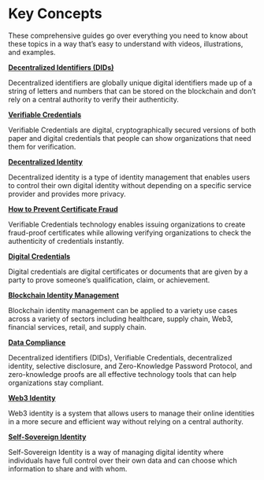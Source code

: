 # Key Concepts

These comprehensive guides go over everything you need to know about these topics  in a way that’s easy to understand with videos, illustrations, and examples.&#x20;

[**Decentralized Identifiers (DIDs)**](https://www.dock.io/post/decentralized-identifiers)

Decentralized identifiers are globally unique digital identifiers made up of a string of letters and numbers that can be stored on the blockchain and don’t rely on a central authority to verify their authenticity.&#x20;

[**Verifiable Credentials**](https://www.dock.io/post/verifiable-credentials)

Verifiable Credentials are digital, cryptographically secured versions of both paper and digital credentials that people can show organizations that need them for verification.

[**Decentralized Identity**](https://www.dock.io/post/decentralized-identity)

Decentralized identity is a type of identity management that enables users to control their own digital identity without depending on a specific service provider and provides more privacy.

[**How to Prevent Certificate Fraud**](https://www.dock.io/post/certificate-fraud)

Verifiable Credentials technology enables issuing organizations to create fraud-proof certificates while allowing verifying organizations to check the authenticity of credentials instantly.

[**Digital Credentials**](https://www.dock.io/post/what-are-digital-credentials)

Digital credentials are digital certificates or documents that are given by a party to prove someone’s qualification, claim, or achievement.&#x20;

[**Blockchain Identity Management**](https://www.dock.io/post/blockchain-identity-management)

Blockchain identity management can be applied to a variety use cases across a variety of sectors including healthcare, supply chain, Web3, financial services, retail, and supply chain.

[**Data Compliance**](https://www.dock.io/post/data-compliance)

Decentralized identifiers (DIDs), Verifiable Credentials, decentralized identity, selective disclosure, and Zero-Knowledge Password Protocol, and zero-knowledge proofs are all effective technology tools that can help organizations stay compliant.

[**Web3 Identity**](https://www.dock.io/post/web3-identity)

Web3 identity is a system that allows users to manage their online identities in a more secure and efficient way without relying on a central authority.

[**Self-Sovereign Identity**](https://www.dock.io/post/self-sovereign-identity)

Self-Sovereign Identity is a way of managing digital identity where individuals have full control over their own data and can choose which information to share and with whom.
